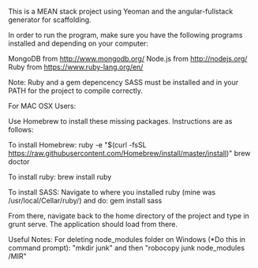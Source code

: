 This is a MEAN stack project using Yeoman and the angular-fullstack generator for scaffolding.

In order to run the program, make sure you have the following programs installed and depending on your computer:

MongoDB from http://www.mongodb.org/
Node.js from http://nodejs.org/
Ruby from https://www.ruby-lang.org/en/

Note: Ruby and a gem depencency SASS must be installed and in your PATH for the project to compile correctly.

For MAC OSX Users:

Use Homebrew to install these missing packages. Instructions are as follows:

To install Homebrew:
ruby -e "$(curl -fsSL https://raw.githubusercontent.com/Homebrew/install/master/install)"
brew doctor

To install ruby:
brew install ruby

To install SASS:
Navigate to where you installed ruby (mine was /usr/local/Cellar/ruby/<Your version>) and do:
gem install sass

From there, navigate back to the home directory of the project and type in grunt serve. The application should load from there.

Useful Notes:
For deleting node_modules folder on Windows (*Do this in command prompt): "mkdir junk" and then "robocopy junk node_modules /MIR"
